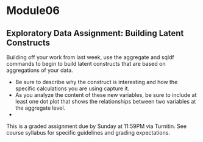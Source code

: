 # Module06
## Exploratory Data Assignment: Building Latent Constructs
Building off your work from last week, use the aggregate and sqldf commands to begin to build latent constructs that are based on aggregations of your data.

 - Be sure to describe why the construct is interesting and how the specific calculations you are using capture it.
 - As you analyze the content of these new variables, be sure to include at least one dot plot that shows the relationships between two variables at the aggregate level.
 - 
This is a graded assignment due by Sunday at 11:59PM via Turnitin. See course syllabus for specific guidelines and grading expectations.
